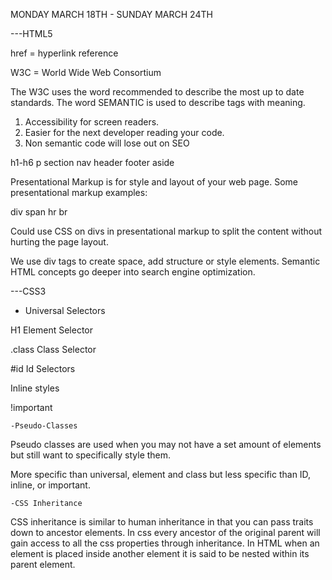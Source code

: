 MONDAY MARCH 18TH - SUNDAY MARCH 24TH

---HTML5

href = hyperlink reference

W3C = World Wide Web Consortium

The W3C uses the word recommended to describe the most up to date standards. 
The word SEMANTIC is used to describe tags with meaning.

1. Accessibility for screen readers.
2. Easier for the next developer reading your code.
3. Non semantic code will lose out on SEO

h1-h6
p
section
nav
header
footer
aside

Presentational Markup is for style and layout of your web page.
Some presentational markup examples:

div
span
hr
br

Could use CSS on divs in presentational markup to split the content without hurting the page layout.



We use div tags to create space, add structure or style elements.
Semantic HTML concepts go deeper into search engine optimization.

---CSS3

* Universal Selectors

H1 Element Selector

.class Class Selector

#id Id Selectors

Inline styles

!important

    -Pseudo-Classes

Pseudo classes are used when you may not have a set amount of elements but still want to specifically style them.

More specific than universal, element and class but less specific than ID, inline, or important.

    -CSS Inheritance

CSS inheritance is similar to human inheritance in that you can pass traits down to ancestor elements. In css every ancestor of the original parent will gain access to all the css properties through inheritance. In HTML when an element is placed inside another element it is said to be nested within its parent element.